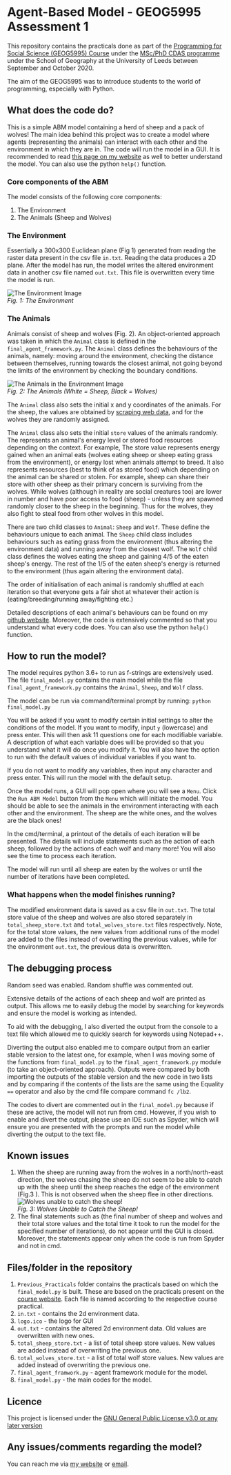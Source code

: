 # Agent-Based Model - GEOG5995 Assessment 1
This repository contains the practicals done as part of the [Programming for Social Science (GEOG5995) Course](https://www.geog.leeds.ac.uk/courses/computing/study/core-python-phd) under the [MSc/PhD CDAS programme](https://datacdt.org) under the School of Geography at the University of Leeds between September and October 2020.

The aim of the GEOG5995 was to introduce students to the world of programming, especially with Python.

## What does the code do?
This is a simple ABM model containing a herd of sheep and a pack of wolves! The main idea behind this project was to create a model where agents (representing the animals) can interact with each other and the environment in which they are in. The code will run the model in a GUI. It is recommended to read [this page on my website](https://mushtahid.github.io/projects/uol/pss/abm.html) as well to better understand the model. You can also use the python `help()` function.

### Core components of the ABM
The model consists of the following core components:
1. The Environment
2. The Animals (Sheep and Wolves)

### The Environment
Essentially a 300x300 Euclidean plane (Fig 1) generated from reading the raster data present in the csv file `in.txt`. Reading the data produces a 2D plane. After the model has run, the model writes the altered environment data in another csv file named `out.txt`. This file is overwritten every time the model is run.

![The Environment Image](https://mushtahid.github.io/projects/uol/pss/images/the_environment.png)  
*Fig. 1: The Environment*

### The Animals
Animals consist of sheep and wolves (Fig. 2). An object-oriented approach was taken in which the `Animal` class is defined in the `final_agent_framework.py`. The `Animal` class defines the behaviours of the animals, namely: moving around the environment, checking the distance between themselves, running towards the closest animal, not going beyond the limits of the environment by checking the boundary conditions.

![The Animals in the Environment Image](https://mushtahid.github.io/projects/uol/pss/images/the_animals.gif)  
*Fig. 2: The Animals (White = Sheep, Black = Wolves)*

The `Animal` class also sets the initial x and y coordinates of the animals. For the sheep, the values are obtained by [scraping web data](http://bit.ly/GeogLeedsAFData), and for the wolves they are randomly assigned.

The `Animal` class also sets the initial `store` values of the animals randomly. The represents an animal's energy level or stored food resources depending on the context. For example, The store value represents energy gained when an animal eats (wolves eating sheep or sheep eating grass from the environment), or energy lost when animals attempt to breed. It also represents resources (best to think of as stored food) which depending on the animal can be shared or stolen. For example, sheep can share their store with other sheep as their primary concern is surviving from the wolves. While wolves (although in reality are social creatures too) are lower in number and have poor access to food (sheep) - unless they are spawned randomly closer to the sheep in the beginning. Thus for the wolves, they also fight to steal food from other wolves in this model.

There are two child classes to `Animal`: `Sheep` and `Wolf`. These define the behaviours unique to each animal. The `Sheep` child class includes behaviours such as eating grass from the environment (thus altering the environment data) and running away from the closest wolf. The `Wolf` child class defines the wolves eating the sheep and gaining 4/5 of the eaten sheep's energy. The rest of the 1/5 of the eaten sheep's energy is returned to the environment (thus again altering the environment data).

The order of initialisation of each animal is randomly shuffled at each iteration so that everyone gets a fair shot at whatever their action is (eating/breeding/running away/fighting etc.) 

Detailed descriptions of each animal's behaviours can be found on my [github website](https://mushtahid.github.io/projects/uol/pss/abm.html). Moreover, the code is extensively commented so that you understand what every code does. You can also use the python `help()` function.

## How to run the model?
The model requires python 3.6+ to run as f-strings are extensively used. The file `final_model.py` contains the main model while the file `final_agent_framework.py` contains the `Animal`, `Sheep`, and `Wolf` class.

The model can be run via command/terminal prompt by running: `python final_model.py`

You will be asked if you want to modify certain initial settings to alter the conditions of the model. If you want to modify, input `y` (lowercase) and press enter. This will then ask 11 questions one for each modifiable variable. A description of what each variable does will be provided so that you understand what it will do once you modify it. You will also have the option to run with the default values of individual variables if you want to.

If you do not want to modify any variables, then input any character and press enter. This will run the model with the default setup. 

Once the model runs, a GUI will pop open where you will see a `Menu`. Click the `Run ABM Model` button from the `Menu` which will initiate the model. You should be able to see the animals in the environment interacting with each other and the environment. The sheep are the white ones, and the wolves are the black ones!

In the cmd/terminal, a printout of the details of each iteration will be presented. The details will include statements such as the action of each sheep, followed by the actions of each wolf and many more! You will also see the time to process each iteration.

The model will run until all sheep are eaten by the wolves or until the number of iterations have been completed.

### What happens when the model finishes running?
The modified environment data is saved as a csv file in `out.txt`. The total store value of the sheep and wolves are also stored separately in `total_sheep_store.txt` and `total_wolves_store.txt` files respectively. Note, for the total store values, the new values from additional runs of the model are added to the files instead of overwriting the previous values, while for the environment `out.txt`, the previous data is overwritten.

## The debugging process
Random seed was enabled. Random shuffle was commented out.

Extensive details of the actions of each sheep and wolf are printed as output. This allows me to easily debug the model by searching for keywords and ensure the model is working as intended. 

To aid with the debugging, I also diverted the output from the console to a text file which allowed me to quickly search for keywords using Notepad++. 

Diverting the output also enabled me to compare output from an earlier stable version to the latest one, for example, when I was moving some of the functions from `final_model.py` to the `final_agent_framework.py` module (to take an object-oriented approach). Outputs were compared by both importing the outputs of the stable version and the new code in two lists and by comparing if the contents of the lists are the same using the Equality `==` operator and also by the cmd file compare command `fc /lb2`. 

The codes to divert are commented out in the `final_model.py` because if these are active, the model will not run from cmd. However, if you wish to enable and divert the output, please use an IDE such as Spyder, which will ensure you are presented with the prompts and run the model while diverting the output to the text file.

## Known issues
1. When the sheep are running away from the wolves in a north/north-east direction, the wolves chasing the sheep do not seem to be able to catch up with the sheep until the sheep reaches the edge of the environment (Fig.3 ). This is not observed when the sheep flee in other directions.  
![Wolves unable to catch the sheep!](https://mushtahid.github.io/projects/uol/pss/images/unable_to_catch.gif)  
*Fig. 3: Wolves Unable to Catch the Sheep!*
2. The final statements such as (the final number of sheep and wolves and their total store values and the total time it took to run the model for the specified number of iterations), do not appear until the GUI is closed. Moreover, the statements appear only when the code is run from Spyder and not in cmd.

## Files/folder in the repository
1. `Previous_Practicals` folder contains the practicals based on which the `final_model.py` is built. These are based on the practicals present on the [course website](https://www.geog.leeds.ac.uk/courses/computing/study/core-python-phd/). Each file is named according to the respective course practical. 
2. `in.txt` - contains the 2d environment data.
3. `logo.ico` - the logo for GUI
4. `out.txt` - contains the altered 2d environment data. Old values are overwritten with new ones.
5. `total_sheep_store.txt` - a list of total sheep store values. New values are added instead of overwriting the previous one.
6. `total_wolves_store.txt` - a list of total wolf store values. New values are added instead of overwriting the previous one.
7. `final_agent_framwork.py` - agent framework module for the model.
8. `final_model.py` - the main codes for the model.

## Licence
This project is licensed under the [GNU General Public License v3.0 or any later version](LICENSE)

## Any issues/comments regarding the model?
You can reach me via [my website](https://mushtahid.github.io/) or [email](mailto:mushtahid@gmail.com).
